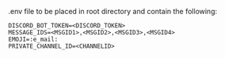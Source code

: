 .env file to be placed in root directory and contain the following:
```
DISCORD_BOT_TOKEN=<DISCORD_TOKEN>
MESSAGE_IDS=<MSGID1>,<MSGID2>,<MSGID3>,<MSGID4>
EMOJI=:e_mail:
PRIVATE_CHANNEL_ID=<CHANNELID>
```
